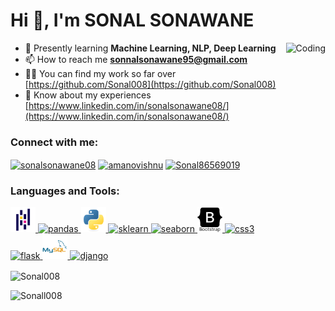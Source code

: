 <h1 align="left">Hi 👋, I'm SONAL SONAWANE</h1>
<p align="left">

<img align="right" style="max-width: 50%; height:300px" alt="Coding" src="https://newsroom.cisco.com/c/r/newsroom/en/us/a/y2021/m02/how-technology-empowers-women-in-stem/_jcr_content/root/hero.coreimg.gif/1639580970719/netacad-camille-stephanie-feature-800x450-thumb-021121-animated-gif-2140879-1-0.gif" >

- 🌱 Presently learning **Machine Learning, NLP, Deep Learning**
- 📫 How to reach me **sonnalsonawane95@gmail.com**
- 👨‍💻 You can find my work so far over [https://github.com/Sonal008](https://github.com/Sonal008)
- 📄 Know about my experiences [https://www.linkedin.com/in/sonalsonawane08/](https://www.linkedin.com/in/sonalsonawane08/)


<h3 align="left">Connect with me:</h3>
<p align="left">
<a href="https://www.linkedin.com/in/sonalsonawane08" target="blank">
    <img align="center" src="https://raw.githubusercontent.com/rahuldkjain/github-profile-readme-generator/master/src/images/icons/Social/linked-in-alt.svg" alt="sonalsonawane08" height="30" width="40" /></a>
<a href="https://kaggle.com/amanovishnu" target="blank"><img align="center" src="https://raw.githubusercontent.com/rahuldkjain/github-profile-readme-generator/master/src/images/icons/Social/kaggle.svg" alt="amanovishnu" height="30" width="40" /></a>
<a href="https://twitter.com/Sonal86569019" target="blank"><img align="center" src="https://raw.githubusercontent.com/rahuldkjain/github-profile-readme-generator/master/src/images/icons/Social/twitter.svg" alt="Sonal86569019" height="30" width="40" /></a>
</p>


<h3 align="left">Languages and Tools:</h3>
<p align="left">
    <a href="https://pandas.pydata.org/" target="_blank" rel="noreferrer">
        <img src="https://raw.githubusercontent.com/devicons/devicon/2ae2a900d2f041da66e950e4d48052658d850630/icons/pandas/pandas-original.svg" alt="pandas" width="40" height="40"/>
    </a>
    <a href="https://matplotlib.org/" target="_blank" rel="noreferrer">
        <img src="https://upload.wikimedia.org/wikipedia/commons/0/01/Created_with_Matplotlib-logo.svg" alt="pandas" width="40" height="40"/>
    </a>
    <a href="https://www.python.org" target="_blank" rel="noreferrer">
        <img src="https://raw.githubusercontent.com/devicons/devicon/master/icons/python/python-original.svg" alt="matplotlib" width="40" height="40"/>
    </a>
    <a href="https://scikit-learn.org/stable/" target="_blank" rel="noreferrer">
        <img src="https://upload.wikimedia.org/wikipedia/commons/0/05/Scikit_learn_logo_small.svg" alt="sklearn" width="40" height="40"/>
    </a>
    <a href="https://seaborn.pydata.org/" target="_blank" rel="noreferrer">
        <img src="https://seaborn.pydata.org/_images/logo-mark-lightbg.svg" alt="seaborn" width="40" height="40"/>
    </a>
  <a href="https://getbootstrap.com" target="_blank" rel="noreferrer">
        <img src="https://raw.githubusercontent.com/devicons/devicon/master/icons/bootstrap/bootstrap-plain-wordmark.svg" alt="bootstrap" width="40" height="40"/>
    </a>
    <a href="https://tailwindcss.com/" target="_blank" rel="noreferrer">
        <img src="https://upload.wikimedia.org/wikipedia/commons/d/d5/Tailwind_CSS_Logo.svg" alt="css3" width="40" height="40"/>
    </a>
    <a href="https://flask.palletsprojects.com/" target="_blank" rel="noreferrer">
        <img src="https://www.vectorlogo.zone/logos/pocoo_flask/pocoo_flask-icon.svg" alt="flask" width="40" height="40"/>
    </a>
    <a href="https://www.mysql.com/" target="_blank" rel="noreferrer">
        <img src="https://raw.githubusercontent.com/devicons/devicon/master/icons/mysql/mysql-original-wordmark.svg" alt="mysql" width="40" height="40"/>
    </a>
    <a href="https://www.djangoproject.com/" target="_blank" rel="noreferrer">
        <img src="https://cdn.worldvectorlogo.com/logos/django.svg" alt="django" width="40" height="40"/>
    </a>
    
</p>
<p><img align="center" src="https://github-readme-streak-stats.herokuapp.com/?user=Sonal008&" alt="Sonal008" /></p>

<p><img align="left" src="https://github-readme-stats.vercel.app/api/top-langs?username=Sonal008&show_icons=true&locale=en&layout=compact" alt="Sonall008" /></p>

